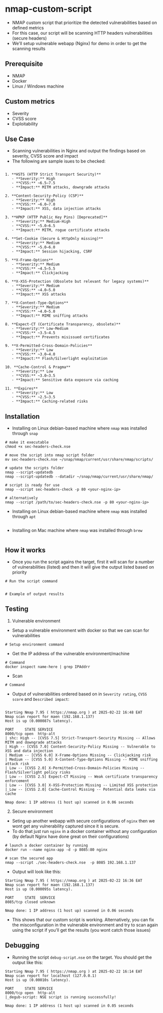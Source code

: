 # nmap-custom-script
- NMAP custom script that prioritize the detected vulnerabilities based on defined metrics
- For this case, our script will be scanning HTTP headers vulnerabilities (secure headers)
- We'll setup vulnerable webapp (Nginx) for demo in order to get the scanning results


## Prerequisite
- NMAP
- Docker
- Linux / Windows machine

  
## Custom metrics
- Severity
- CVSS score
- Exploitability


## Use Case
- Scanning vulnerabilities in Nginx and output the findings based on severity, CVSS score and impact
- The following are sample isues to be checked:

```

1. **HSTS (HTTP Strict Transport Security)**  
   - **Severity:** High  
   - **CVSS:** ~6.5–7.5  
   - **Impact:** MITM attacks, downgrade attacks  

2. **Content-Security-Policy (CSP)**  
   - **Severity:** High  
   - **CVSS:** ~6.0–7.0  
   - **Impact:** XSS, data injection attacks  

3. **HPKP (HTTP Public Key Pins) [Deprecated]**  
   - **Severity:** Medium-High  
   - **CVSS:** ~5.0–6.5  
   - **Impact:** MITM, rogue certificate attacks  

4. **Set-Cookie (Secure & HttpOnly missing)**  
   - **Severity:** Medium  
   - **CVSS:** ~5.0–6.0  
   - **Impact:** Session hijacking, CSRF  

5. **X-Frame-Options**  
   - **Severity:** Medium  
   - **CVSS:** ~4.5–5.5  
   - **Impact:** Clickjacking  

6. **X-XSS-Protection (Obsolete but relevant for legacy systems)**  
   - **Severity:** Medium  
   - **CVSS:** ~4.0–5.0  
   - **Impact:** XSS attacks  

7. **X-Content-Type-Options**  
   - **Severity:** Medium  
   - **CVSS:** ~4.0–5.0  
   - **Impact:** MIME sniffing attacks  

8. **Expect-CT (Certificate Transparency, obsolete)**  
   - **Severity:** Low-Medium  
   - **CVSS:** ~3.5–4.5  
   - **Impact:** Prevents misissued certificates  

9. **X-Permitted-Cross-Domain-Policies**  
   - **Severity:** Low  
   - **CVSS:** ~3.0–4.0  
   - **Impact:** Flash/Silverlight exploitation  

10. **Cache-Control & Pragma**  
   - **Severity:** Low  
   - **CVSS:** ~3.0–3.5  
   - **Impact:** Sensitive data exposure via caching  

11. **Expires**  
   - **Severity:** Low  
   - **CVSS:** ~2.5–3.5  
   - **Impact:** Caching-related risks

```

## Installation
- Installing on Linux debian-based machine where `nmap` was installed through `snap`

```
# make it executable
chmod +x sec-headers-check.nse

# move the script into nmap script folder
mv sec-headers-check.nse ~/snap/nmap/current/usr/share/nmap/scripts/

# update the scripts folder
nmap --script-updatedb
nmap --script-updatedb --datadir ~/snap/nmap/current/usr/share/nmap/

# script is ready for use
nmap --script sec-headers-check -p 80 <your-nginx-ip>

# alternatively
nmap --script /path/to/sec-headers-check.nse -p 80 <your-nginx-ip>

```

- Installing on Linux debian-based machine where `nmap` was installed through `apt`

```

```

- Installing on Mac machine where `nmap` was installed through `brew`

```

```


## How it works
- Once you run the script agains the target, first it will scan for a number of vulnerabilities (listed) and then it will give the output listed based on priority

```
# Run the script command


# Example of output results

```

## Testing
1. Vulnerable environment 

- Setup a vulnerable environment with docker so that we can scan for vulnerabilities
```
# Setup environment command

```

- Get the IP address of the vulnerable environment/machine
```
# Command
docker inspect name-here | grep IPAddrr

```

- Scan
```
# Command

```

- Output of vulnerabilities ordered based on in `Severity rating`, `CVSS score` and `Described impact`:

```

Starting Nmap 7.95 ( https://nmap.org ) at 2025-02-22 16:48 EAT
Nmap scan report for maen (192.168.1.137)
Host is up (0.000087s latency).

PORT     STATE SERVICE
8000/tcp open  http-alt
| shc: High -- [CVSS 7.5] Strict-Transport-Security Missing -- Allows MITM and downgrade attacks
| High -- [CVSS 7.0] Content-Security-Policy Missing -- Vulnerable to XSS and data injection
| Medium -- [CVSS 6.0] X-Frame-Options Missing -- Clickjacking risk
| Medium -- [CVSS 5.0] X-Content-Type-Options Missing -- MIME sniffing attack risk
| Low -- [CVSS 2.0] X-Permitted-Cross-Domain-Policies Missing -- Flash/Silverlight policy risks
| Low -- [CVSS 2.5] Expect-CT Missing -- Weak certificate transparency enforcement
| Low -- [CVSS 3.0] X-XSS-Protection Missing -- Limited XSS protection
|_Low -- [CVSS 2.0] Cache-Control Missing -- Potential data leaks via cache

Nmap done: 1 IP address (1 host up) scanned in 0.06 seconds

```



2. Secure environment
- Seting up another webapp with secure configurations of `nginx` then we wont get any vulnerability captured since it is secure.
- To do that just run `nginx` in a docker container without any configuration (by default Nginx have done great on their configurations)

```
# launch a docker container by running
docker run --name nginx-app -d -p 8085:80 nginx

# scan the secured app
nmap --script ./sec-headers-check.nse  -p 8085 192.168.1.137

```

- Output will look like this:

```
Starting Nmap 7.95 ( https://nmap.org ) at 2025-02-22 16:36 EAT
Nmap scan report for maen (192.168.1.137)
Host is up (0.000095s latency).

PORT     STATE  SERVICE
8085/tcp closed unknown

Nmap done: 1 IP address (1 host up) scanned in 0.06 seconds

```

- This shows that our custom script is working. Alternatively, you can fix the misconfiguration in the vulnerable environment and try to scan again
using the script if you'll get the results (you wont catch those issues)

## Debugging
- Running the script `debug-script.nse` on the target. You should get the output like this:

```
Starting Nmap 7.95 ( https://nmap.org ) at 2025-02-22 16:14 EAT
Nmap scan report for localhost (127.0.0.1)
Host is up (0.00010s latency).

PORT     STATE SERVICE
8000/tcp open  http-alt
|_degub-script: NSE script is running successfully!

Nmap done: 1 IP address (1 host up) scanned in 0.05 seconds

```